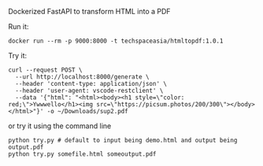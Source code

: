 Dockerized FastAPI to transform HTML into a PDF

Run it:

```
docker run --rm -p 9000:8000 -t techspaceasia/htmltopdf:1.0.1
```

Try it:

```
curl --request POST \
  --url http://localhost:8000/generate \
  --header 'content-type: application/json' \
  --header 'user-agent: vscode-restclient' \
  --data '{"html": "<html><body><h1 style=\"color: red;\">Ywwwello</h1><img src=\"https://picsum.photos/200/300\"></body></html>"}' -o ~/Downloads/sup2.pdf
```

or try it using the command line

```
python try.py # default to input being demo.html and output being output.pdf
python try.py somefile.html someoutput.pdf
```